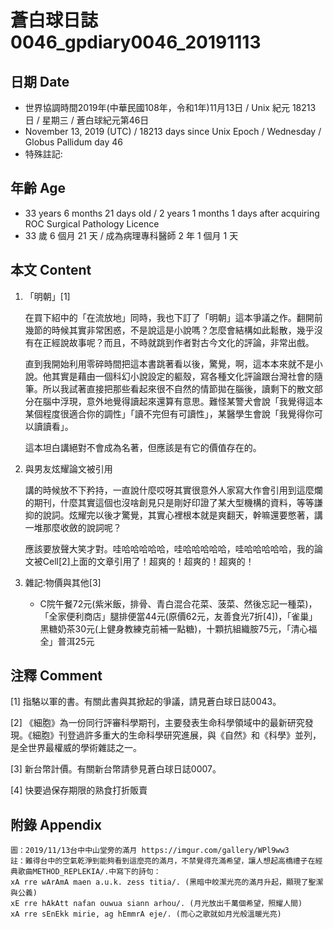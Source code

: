 # 蒼白球日誌0046_gpdiary0046_20191113 #

## 日期 Date ##

* 世界協調時間2019年(中華民國108年，令和1年)11月13日 / Unix 紀元 18213 日 / 星期三 / 蒼白球紀元第46日
* November 13, 2019 (UTC) / 18213 days since Unix Epoch / Wednesday / Globus Pallidum day 46
* 特殊註記:

## 年齡 Age ##

* 33 years 6 months 21 days old / 2 years 1 months 1 days after acquiring ROC Surgical Pathology Licence
* 33 歲 6 個月 21 天 / 成為病理專科醫師 2 年 1 個月 1 天

## 本文 Content ##

1. 「明朝」[1]

    在買下紹中的「在流放地」同時，我也下訂了「明朝」這本爭議之作。翻開前幾節的時候其實非常困惑，不是說這是小說嗎？怎麼會結構如此鬆散，幾乎沒有在正經說故事呢？而且，不時就跳到作者對古今文化的評論，非常出戲。

    直到我開始利用零碎時間把這本書跳著看以後，驚覺，啊，這本本來就不是小說。他其實是藉由一個科幻小說設定的軀殼，寫各種文化評論跟台灣社會的隨筆。所以我試著直接把那些看起來很不自然的情節拋在腦後，讀剩下的散文部分在腦中浮現，意外地覺得讀起來還算有意思。難怪某警犬會說「我覺得這本某個程度很適合你的調性」「讀不完但有可讀性」，某醫學生會說「我覺得你可以讀讀看」。

    這本坦白講絕對不會成為名著，但應該是有它的價值存在的。

2. 與男友炫耀論文被引用

    講的時候放不下矜持，一直說什麼哎呀其實很意外人家寫大作會引用到這麼爛的期刊，什麼其實這個也沒啥創見只是剛好印證了某大型機構的資料，等等謙抑的說詞。炫耀完以後才驚覺，其實心裡根本就是爽翻天，幹嘛還要憋著，講一堆那麼收斂的說詞呢？

    應該要放聲大笑才對。哇哈哈哈哈哈，哇哈哈哈哈哈，哇哈哈哈哈哈，我的論文被Cell[2]上面的文章引用了！超爽的！超爽的！超爽的！
    
2. 雜記:物價與其他[3]

    * C院午餐72元(紫米飯，排骨、青白混合花菜、菠菜、然後忘記一種菜)，「全家便利商店」腿排便當44元(原價62元，友善食光7折[4])，「雀巢」黑糖奶茶30元(上健身教練克前補一點糖)，十顆抗組織胺75元，「清心福全」普洱25元

## 注釋 Comment ##

[1] 指駱以軍的書。有關此書與其掀起的爭議，請見蒼白球日誌0043。

[2] 《細胞》為一份同行評審科學期刊，主要發表生命科學領域中的最新研究發現。《細胞》刊登過許多重大的生命科學研究進展，與《自然》和《科學》並列，是全世界最權威的學術雜誌之一。

[3] 新台幣計價。有關新台幣請參見蒼白球日誌0007。

[4] 快要過保存期限的熟食打折販賣

## 附錄 Appendix ##
    圖：2019/11/13台中中山堂旁的滿月 https://imgur.com/gallery/WPl9ww3
    註：難得台中的空氣乾淨到能夠看到這麼亮的滿月，不禁覺得充滿希望，讓人想起高橋禮子在經典歌曲METHOD_REPLEKIA/.中寫下的詩句：
    xA rre wArAmA maen a.u.k. zess titia/. (黑暗中皎潔光亮的滿月升起，顯現了聖潔與公義)
    xE rre hAkAtt nafan ouwua siann arhou/. (月光放出千萬個希望，照耀人間)
    xA rre sEnEkk mirie, ag hEmmrA eje/. (而心之歌就如月光般溫暖光亮)